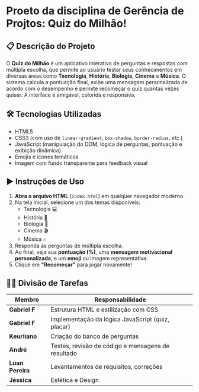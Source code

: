 
# Proeto da disciplina de Gerência de Projtos: Quiz do Milhão! 

## 📋 Descrição do Projeto

O **Quiz do Milhão** é um aplicativo interativo de perguntas e respostas com múltipla escolha, que permite ao usuário testar seus conhecimentos em diversas áreas como **Tecnologia**, **História**, **Biologia**, **Cinema** e **Música**. O sistema calcula a pontuação final, exibe uma mensagem personalizada de acordo com o desempenho e permite recomeçar o quiz quantas vezes quiser. A interface é amigável, colorida e responsiva.

## 🛠️ Tecnologias Utilizadas

- HTML5
- CSS3 (com uso de `linear-gradient`, `box-shadow`, `border-radius`, etc.)
- JavaScript (manipulação do DOM, lógica de perguntas, pontuação e exibição dinâmica)
- Emojis e ícones temáticos
- Imagem com fundo transparente para feedback visual

## ▶️ Instruções de Uso

1. **Abra o arquivo HTML** (`index.html`) em qualquer navegador moderno.
2. Na tela inicial, selecione um dos temas disponíveis:
   - Tecnologia 💻
   - História 📜
   - Biologia 🌿
   - Cinema 🎬
   - Música 🎶
3. Responda às perguntas de múltipla escolha.
4. Ao final, veja sua **pontuação (%)**, uma **mensagem motivacional personalizada**, e um **emoji** ou imagem representativa.
5. Clique em **"Recomeçar"** para jogar novamente!

## 👨‍💻 Divisão de Tarefas

| Membro 		 | Responsabilidade                                  |
|------------------------|---------------------------------------------------|
| **Gabriel F**          | Estrutura HTML e estilização com CSS              |
| **Gabriel F**          | Implementação da lógica JavaScript (quiz, placar) |
| **Keurliano**          | Criação do banco de perguntas                     |
| **André**              | Testes, revisão de código e mensagens de resultado|
| **Luan Pereira**       | Levantamentos de requisitos, correções	     |
| **Jéssica**            | Estética e Design                                 |

